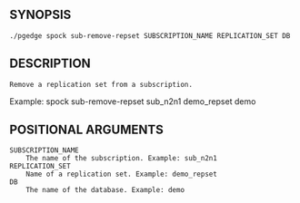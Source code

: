 
## SYNOPSIS
    ./pgedge spock sub-remove-repset SUBSCRIPTION_NAME REPLICATION_SET DB

## DESCRIPTION
    Remove a replication set from a subscription. 

Example: spock sub-remove-repset sub_n2n1 demo_repset demo

## POSITIONAL ARGUMENTS
    SUBSCRIPTION_NAME
        The name of the subscription. Example: sub_n2n1
    REPLICATION_SET
        Name of a replication set. Example: demo_repset
    DB
        The name of the database. Example: demo
